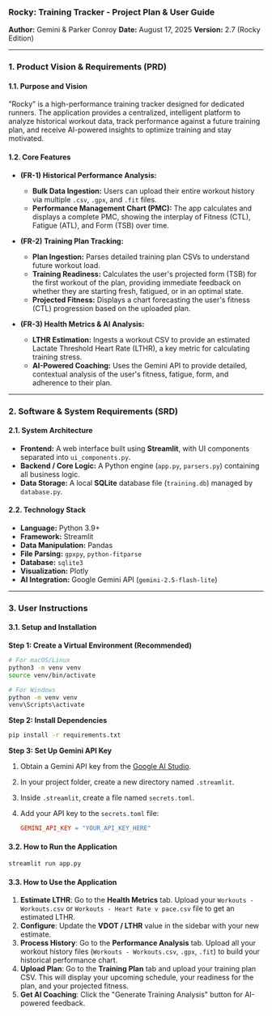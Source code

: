 ### **Rocky: Training Tracker - Project Plan & User Guide**

**Author:** Gemini & Parker Conroy
**Date:** August 17, 2025
**Version:** 2.7 (Rocky Edition)

---

### **1. Product Vision & Requirements (PRD)**

#### **1.1. Purpose and Vision**

"Rocky" is a high-performance training tracker designed for dedicated runners. The application provides a centralized, intelligent platform to analyze historical workout data, track performance against a future training plan, and receive AI-powered insights to optimize training and stay motivated.

#### **1.2. Core Features**

* **(FR-1) Historical Performance Analysis:**
    * **Bulk Data Ingestion:** Users can upload their entire workout history via multiple `.csv`, `.gpx`, and `.fit` files.
    * **Performance Management Chart (PMC):** The app calculates and displays a complete PMC, showing the interplay of Fitness (CTL), Fatigue (ATL), and Form (TSB) over time.

* **(FR-2) Training Plan Tracking:**
    * **Plan Ingestion:** Parses detailed training plan CSVs to understand future workout load.
    * **Training Readiness:** Calculates the user's projected form (TSB) for the first workout of the plan, providing immediate feedback on whether they are starting fresh, fatigued, or in an optimal state.
    * **Projected Fitness:** Displays a chart forecasting the user's fitness (CTL) progression based on the uploaded plan.

* **(FR-3) Health Metrics & AI Analysis:**
    * **LTHR Estimation:** Ingests a workout CSV to provide an estimated Lactate Threshold Heart Rate (LTHR), a key metric for calculating training stress.
    * **AI-Powered Coaching:** Uses the Gemini API to provide detailed, contextual analysis of the user's fitness, fatigue, form, and adherence to their plan.

---

### **2. Software & System Requirements (SRD)**

#### **2.1. System Architecture**

* **Frontend:** A web interface built using **Streamlit**, with UI components separated into `ui_components.py`.
* **Backend / Core Logic:** A Python engine (`app.py`, `parsers.py`) containing all business logic.
* **Data Storage:** A local **SQLite** database file (`training.db`) managed by `database.py`.

#### **2.2. Technology Stack**

* **Language:** Python 3.9+
* **Framework:** Streamlit
* **Data Manipulation:** Pandas
* **File Parsing:** `gpxpy`, `python-fitparse`
* **Database:** `sqlite3`
* **Visualization:** Plotly
* **AI Integration:** Google Gemini API (`gemini-2.5-flash-lite`)

---

### **3. User Instructions**

#### **3.1. Setup and Installation**

**Step 1: Create a Virtual Environment (Recommended)**

```bash
# For macOS/Linux
python3 -m venv venv
source venv/bin/activate

# For Windows
python -m venv venv
venv\Scripts\activate
```

**Step 2: Install Dependencies**

```bash
pip install -r requirements.txt
```

**Step 3: Set Up Gemini API Key**
1.  Obtain a Gemini API key from the [Google AI Studio](https://aistudio.google.com/app/apikey).
2.  In your project folder, create a new directory named `.streamlit`.
3.  Inside `.streamlit`, create a file named `secrets.toml`.
4.  Add your API key to the `secrets.toml` file:

    ```toml
    GEMINI_API_KEY = "YOUR_API_KEY_HERE"
    ```

#### **3.2. How to Run the Application**

```bash
streamlit run app.py
```

#### **3.3. How to Use the Application**

1.  **Estimate LTHR**: Go to the **Health Metrics** tab. Upload your `Workouts - Workouts.csv` or `Workouts - Heart Rate v pace.csv` file to get an estimated LTHR.
2.  **Configure**: Update the **VDOT / LTHR** value in the sidebar with your new estimate.
3.  **Process History**: Go to the **Performance Analysis** tab. Upload all your workout history files (`Workouts - Workouts.csv`, `.gpx`, `.fit`) to build your historical performance chart.
4.  **Upload Plan**: Go to the **Training Plan** tab and upload your training plan CSV. This will display your upcoming schedule, your readiness for the plan, and your projected fitness.
5.  **Get AI Coaching**: Click the "Generate Training Analysis" button for AI-powered feedback.
